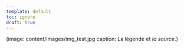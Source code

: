 ```yaml
---
template: default
toc: ignore
draft: true
---
```

(image: content/images/img_test.jpg  caption: La légende et _la source_.)


